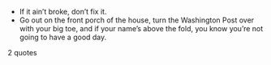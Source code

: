  - If it ain’t broke, don’t fix it.
 - Go out on the front porch of the house, turn the Washington Post over with your big toe, and if your name’s above the fold, you know you’re not going to have a good day.

2 quotes